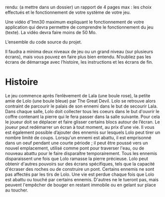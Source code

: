 rendu: (a mettre dans un dossier)
un rapport de 4 pages max : les choix effectués et le fonctionnement de votre système de votre jeu.

Une vidéo d'1mn30 maximum expliquant le fonctionnement de votre application qui devra permettre de comprendre le fonctionnement du jeu (texte). La vidéo devra faire moins de 50 Mo.

L’ensemble du code source du projet.

Il faudra a minima deux niveaux de jeu ou un grand niveau (sur plusieurs écrans), mais vous pouvez en faire plus bien entendu. N’oubliez pas les écrans de démarrage avec l’histoire, les instructions et les écrans de
fin.

# Histoire
Le jeu commence après l’enlèvement de Lala (une boule rose), la petite amie de Lolo (une boule bleue) par The Great Devil. Lolo se retrouve alors contraint de parcourir le palais de son ennemi dans le but de secourir Lala. Dans chaque salle, Lolo doit collecter tous les coeurs dans le but d'ouvrir le coffre contenant la pierre qui le fera passer dans la salle suivante. Pour cela le joueur doit se déplacer et faire glisser certains
blocs autour de l’écran. Le joueur peut redémarrer un écran à tout moment, au prix d'une vie.
Il vous est également possible d’ajouter des ennemis sur lesquels Lolo peut tirer un nombre limité de coups. Lorsqu'un ennemi est abattu, il est emprisonné dans un oeuf pendant une courte période ; il peut
être poussé vers un nouvel emplacement, utilisé comme pont pour traverser l'eau, ou de nouveau abattu pour le faire disparaître temporairement. Tous les ennemis disparaissent une fois que Lolo ramasse la pierre précieuse. Lolo peut obtenir d'autres pouvoirs sur des écrans spécifiques, tels que la capacité d'écraser des roches ou de construire un pont. Certains ennemis ne sont pas affectés par les tirs de Lolo. Une vie est perdue chaque fois que Lolo est abattu ou touché par certains ennemis. D'autres ne le tueront pas, mais peuvent l'empêcher de bouger en restant immobile ou en gelant sur place au toucher.
